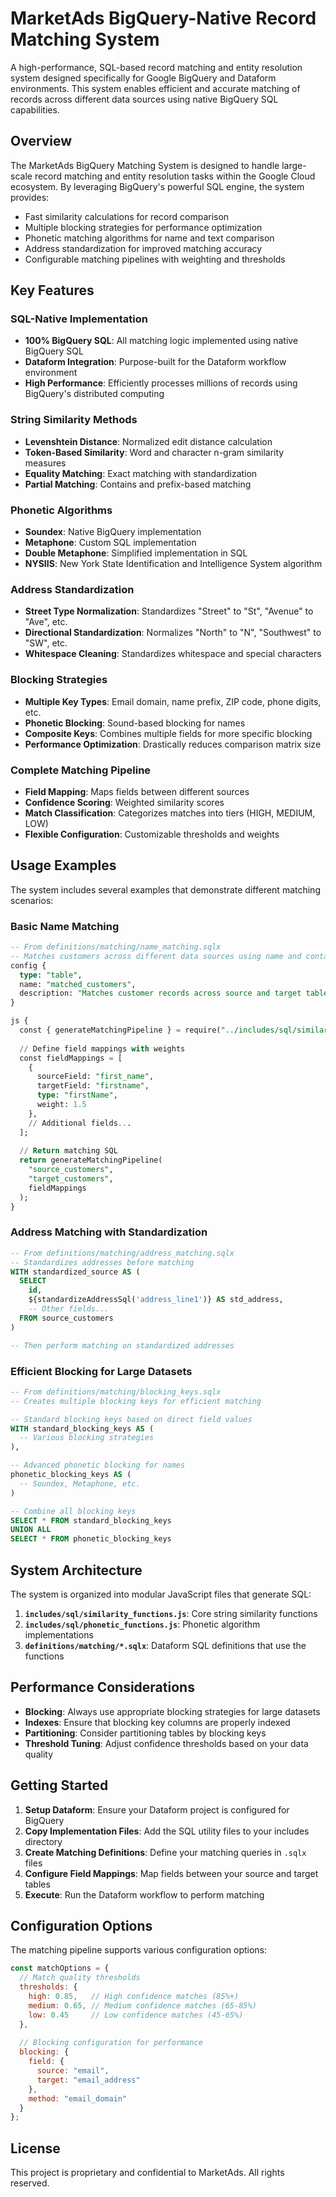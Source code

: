 # MarketAds BigQuery-Native Record Matching System

A high-performance, SQL-based record matching and entity resolution system designed specifically for Google BigQuery and Dataform environments. This system enables efficient and accurate matching of records across different data sources using native BigQuery SQL capabilities.

## Overview

The MarketAds BigQuery Matching System is designed to handle large-scale record matching and entity resolution tasks within the Google Cloud ecosystem. By leveraging BigQuery's powerful SQL engine, the system provides:

- Fast similarity calculations for record comparison
- Multiple blocking strategies for performance optimization
- Phonetic matching algorithms for name and text comparison
- Address standardization for improved matching accuracy
- Configurable matching pipelines with weighting and thresholds

## Key Features

### SQL-Native Implementation
- **100% BigQuery SQL**: All matching logic implemented using native BigQuery SQL
- **Dataform Integration**: Purpose-built for the Dataform workflow environment
- **High Performance**: Efficiently processes millions of records using BigQuery's distributed computing

### String Similarity Methods
- **Levenshtein Distance**: Normalized edit distance calculation
- **Token-Based Similarity**: Word and character n-gram similarity measures
- **Equality Matching**: Exact matching with standardization
- **Partial Matching**: Contains and prefix-based matching

### Phonetic Algorithms
- **Soundex**: Native BigQuery implementation
- **Metaphone**: Custom SQL implementation
- **Double Metaphone**: Simplified implementation in SQL
- **NYSIIS**: New York State Identification and Intelligence System algorithm

### Address Standardization
- **Street Type Normalization**: Standardizes "Street" to "St", "Avenue" to "Ave", etc.
- **Directional Standardization**: Normalizes "North" to "N", "Southwest" to "SW", etc.
- **Whitespace Cleaning**: Standardizes whitespace and special characters

### Blocking Strategies
- **Multiple Key Types**: Email domain, name prefix, ZIP code, phone digits, etc.
- **Phonetic Blocking**: Sound-based blocking for names
- **Composite Keys**: Combines multiple fields for more specific blocking
- **Performance Optimization**: Drastically reduces comparison matrix size

### Complete Matching Pipeline
- **Field Mapping**: Maps fields between different sources
- **Confidence Scoring**: Weighted similarity scores
- **Match Classification**: Categorizes matches into tiers (HIGH, MEDIUM, LOW)
- **Flexible Configuration**: Customizable thresholds and weights

## Usage Examples

The system includes several examples that demonstrate different matching scenarios:

### Basic Name Matching

```sql
-- From definitions/matching/name_matching.sqlx
-- Matches customers across different data sources using name and contact info
config {
  type: "table",
  name: "matched_customers",
  description: "Matches customer records across source and target tables"
}

js {
  const { generateMatchingPipeline } = require("../includes/sql/similarity_functions");
  
  // Define field mappings with weights
  const fieldMappings = [
    {
      sourceField: "first_name",
      targetField: "firstname",
      type: "firstName",
      weight: 1.5
    },
    // Additional fields...
  ];
  
  // Return matching SQL
  return generateMatchingPipeline(
    "source_customers", 
    "target_customers", 
    fieldMappings
  );
}
```

### Address Matching with Standardization

```sql
-- From definitions/matching/address_matching.sqlx
-- Standardizes addresses before matching
WITH standardized_source AS (
  SELECT
    id,
    ${standardizeAddressSql('address_line1')} AS std_address,
    -- Other fields...
  FROM source_customers
)

-- Then perform matching on standardized addresses
```

### Efficient Blocking for Large Datasets

```sql
-- From definitions/matching/blocking_keys.sqlx
-- Creates multiple blocking keys for efficient matching

-- Standard blocking keys based on direct field values
WITH standard_blocking_keys AS (
  -- Various blocking strategies
),

-- Advanced phonetic blocking for names
phonetic_blocking_keys AS (
  -- Soundex, Metaphone, etc.
)

-- Combine all blocking keys
SELECT * FROM standard_blocking_keys
UNION ALL
SELECT * FROM phonetic_blocking_keys
```

## System Architecture

The system is organized into modular JavaScript files that generate SQL:

1. **`includes/sql/similarity_functions.js`**: Core string similarity functions
2. **`includes/sql/phonetic_functions.js`**: Phonetic algorithm implementations
3. **`definitions/matching/*.sqlx`**: Dataform SQL definitions that use the functions

## Performance Considerations

- **Blocking**: Always use appropriate blocking strategies for large datasets
- **Indexes**: Ensure that blocking key columns are properly indexed
- **Partitioning**: Consider partitioning tables by blocking keys
- **Threshold Tuning**: Adjust confidence thresholds based on your data quality

## Getting Started

1. **Setup Dataform**: Ensure your Dataform project is configured for BigQuery
2. **Copy Implementation Files**: Add the SQL utility files to your includes directory
3. **Create Matching Definitions**: Define your matching queries in `.sqlx` files
4. **Configure Field Mappings**: Map fields between your source and target tables
5. **Execute**: Run the Dataform workflow to perform matching

## Configuration Options

The matching pipeline supports various configuration options:

```javascript
const matchOptions = {
  // Match quality thresholds
  thresholds: {
    high: 0.85,   // High confidence matches (85%+)
    medium: 0.65, // Medium confidence matches (65-85%)
    low: 0.45     // Low confidence matches (45-65%)
  },
  
  // Blocking configuration for performance
  blocking: {
    field: {
      source: "email",
      target: "email_address"
    },
    method: "email_domain"
  }
};
```

## License

This project is proprietary and confidential to MarketAds. All rights reserved.